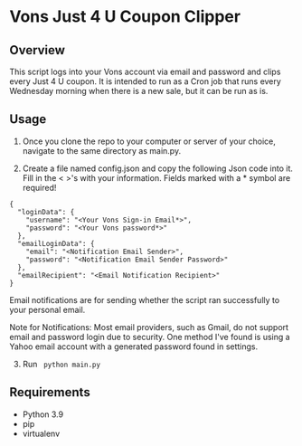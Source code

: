 # Vons Just 4 U Coupon Clipper
## Overview
This script logs into your Vons account via email and password and clips every Just 4 U coupon. It is 
intended to run as a Cron job that runs every Wednesday morning when there is a new sale, but it can be run as is.

## Usage

1. Once you clone the repo to your computer or server of your choice, navigate to the same directory
as main.py. 

2. Create a file named config.json and copy the following Json code into it. Fill in the < >'s with your information. 
Fields marked with a * symbol are required! 
```
{
  "loginData": {
    "username": "<Your Vons Sign-in Email*>",
    "password": "<Your Vons password*>"
  },
  "emailLoginData": {
    "email": "<Notification Email Sender>",
    "password": "<Notification Email Sender Password>"
  },
  "emailRecipient": "<Email Notification Recipient>"
}
```
Email notifications are for sending whether the script ran successfully to your personal email. 

Note for Notifications: Most email providers, such as Gmail, do not support email and password login due to security. 
One method I've found is using a Yahoo email account with a generated password found in settings.  

3. Run `` python main.py``

## Requirements
- Python 3.9
- pip
- virtualenv
